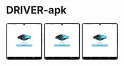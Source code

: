 ﻿# DRIVER-apk
<p float="left">
  <img src="./screenshots/onboarding/logo.png" width="100" height="100" />
  <img src="./screenshots/onboarding/logo.png" width="100" height="100" />
  <img src="./screenshots/onboarding/logo.png" width="100" height="100" />
</p>
